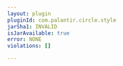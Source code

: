 ```yaml
---
layout: plugin
pluginId: com.palantir.circle.style
jarSha1: INVALID
isJarAvailable: true
error: NONE
violations: []

---
```

